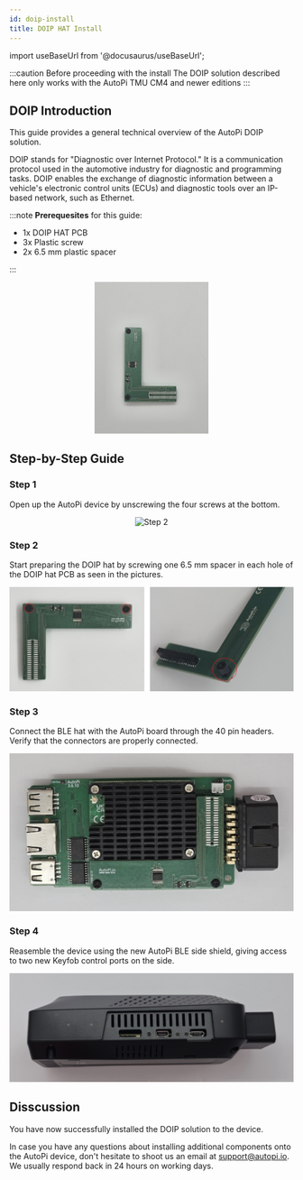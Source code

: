 ```yaml
---
id: doip-install
title: DOIP HAT Install
---
```

import useBaseUrl from '@docusaurus/useBaseUrl';

:::caution Before proceeding with the install
The DOIP solution described here only works with the AutoPi TMU CM4 and newer editions
:::

## DOIP Introduction
This guide provides a general technical overview of the AutoPi DOIP solution. 

DOIP stands for "Diagnostic over Internet Protocol." It is a communication protocol used in the automotive industry for diagnostic and programming tasks. DOIP enables the exchange of diagnostic information between a vehicle's electronic control units (ECUs) and diagnostic tools over an IP-based network, such as Ethernet.

:::note
**Prerequesites** for this guide:
- 1x DOIP HAT PCB
- 3x Plastic screw
- 2x 6.5 mm plastic spacer

:::

<p align="center">
<img src="/img/hardware/accessories/doip/doip2.jpg" alt="Keyfob flow" width="40%" />
</p>


## Step-by-Step Guide

### Step 1
Open up the AutoPi device by unscrewing the four screws at the bottom. 
<p align="center">
<img alt="Step 2" width="460px" src={useBaseUrl('/img/hardware/autopi_tmu_cm4/installing_external_antennas/ext_ant2.jpg')}/>
</p>

### Step 2
Start preparing the DOIP hat by screwing one 6.5 mm spacer in each hole of the DOIP hat PCB as seen in the pictures.

![Keyfob flow](/img/hardware/accessories/doip/doip3.jpg)

### Step 3
Connect the BLE hat with the AutoPi board through the 40 pin headers. Verify that the connectors are properly connected.

![Keyfob flow](/img/hardware/accessories/doip/doip8.jpg)

### Step 4
Reasemble the device using the new AutoPi BLE side shield, giving access to two new Keyfob control ports on the side.

![Keyfob flow](/img/hardware/accessories/doip/side.jpg)

## Disscussion
<p>
	You have now successfully installed the DOIP solution to the device.
</p>

<p>
	In case you have any questions about installing additional components onto the AutoPi device, don't hesitate to
	shoot us an email at <a href="mailto:support@autopi.io">support@autopi.io</a>. We usually respond back in 24 hours
	on working days.
</p>
